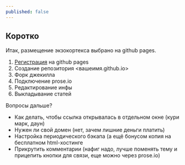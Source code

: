 ```yaml
---
published: false
---
```

## Коротко
Итак, размещение экзокортекса выбрано на github pages.
1. [Регистрация](https://github.com/signup?ref_cta=Sign+up&ref_loc=header+logged+out&ref_page=%2F&source=header-home) на github pages
2. Создание репозитория <вашеимя.github.io>
3. Форк джекилла
4. Подключение prose.io
5. Редактирование инфы
6. Выкладывание статей

Вопросы дальше?
- Как делать, чтобы ссылка открывалась в отдельном окне (кури марк, даун)
- Нужен ли свой домен (нет, зачем лишние деньги платить)
- Настройка периодического бэкапа (а ещё бонусом копия на бесплатном html-хостинге
- Прикрутить комментарии (нафиг надо, лучше поменять тему и прицепить кнопки для связи, еще можно через prose.io)